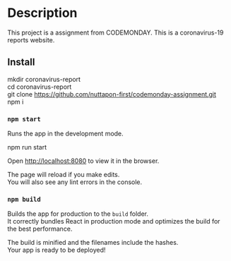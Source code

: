 # Description

This project is a assignment from CODEMONDAY. This is a coronavirus-19 reports website.

## Install

mkdir coronavirus-report \
cd coronavirus-report \
git clone https://github.com/nuttapon-first/codemonday-assignment.git \
npm i

### `npm start`

Runs the app in the development mode.

npm run start 

Open [http://localhost:8080](http://localhost:8080) to view it in the browser.

The page will reload if you make edits.\
You will also see any lint errors in the console.

### `npm build`

Builds the app for production to the `build` folder.\
It correctly bundles React in production mode and optimizes the build for the best performance.

The build is minified and the filenames include the hashes.\
Your app is ready to be deployed!

